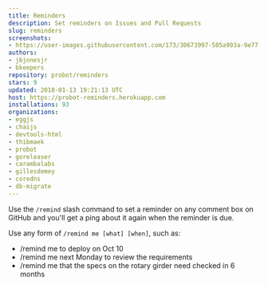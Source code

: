 ```yaml
---
title: Reminders
description: Set reminders on Issues and Pull Requests
slug: reminders
screenshots:
- https://user-images.githubusercontent.com/173/30673997-505a993a-9e77-11e7-8f0f-d5a606816e8e.png
authors:
- jbjonesjr
- bkeepers
repository: probot/reminders
stars: 9
updated: 2018-01-13 19:21:13 UTC
host: https://probot-reminders.herokuapp.com
installations: 93
organizations:
- eggjs
- chaijs
- devtools-html
- thibmaek
- probot
- goreleaser
- carambalabs
- gillesdemey
- coredns
- db-migrate
---
```


Use the `/remind` slash command to set a reminder on any comment box on GitHub and you'll get a ping about it again when the reminder is due.

Use any form of `/remind me [what] [when]`, such as:

- /remind me to deploy on Oct 10
- /remind me next Monday to review the requirements
- /remind me that the specs on the rotary girder need checked in 6 months
